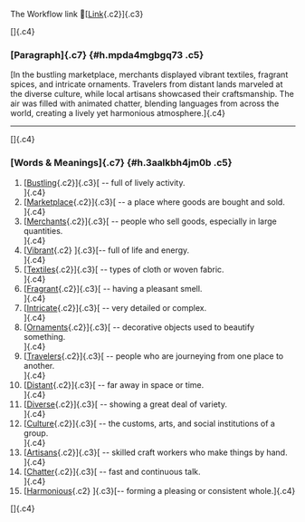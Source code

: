 The Workflow link
👏[[Link](https://www.google.com/url?q=http://www.google.com&sa=D&source=editors&ust=1757593055258796&usg=AOvVaw38XTvX4T_Pn-RCM9oRG508){.c2}]{.c3}

[]{.c4}

### [Paragraph]{.c7} {#h.mpda4mgbgq73 .c5}

[In the bustling marketplace, merchants displayed vibrant textiles,
fragrant spices, and intricate ornaments. Travelers from distant lands
marveled at the diverse culture, while local artisans showcased their
craftsmanship. The air was filled with animated chatter, blending
languages from across the world, creating a lively yet harmonious
atmosphere.]{.c4}

------------------------------------------------------------------------

[]{.c4}

### [Words & Meanings]{.c7} {#h.3aalkbh4jm0b .c5}

1.  [[Bustling](https://www.google.com/url?q=http://www.google.com&sa=D&source=editors&ust=1757593055261296&usg=AOvVaw0DJnGMDsQCaM-AyOWfbRzE){.c2}]{.c3}[ --
    full of lively activity.\
    ]{.c4}
2.  [[Marketplace](https://www.google.com/url?q=http://www.google.com&sa=D&source=editors&ust=1757593055262118&usg=AOvVaw3A9zNnsl1lBKGxE2wBBL7c){.c2}]{.c3}[ --
    a place where goods are bought and sold.\
    ]{.c4}
3.  [[Merchants](https://www.google.com/url?q=http://www.google.com&sa=D&source=editors&ust=1757593055262804&usg=AOvVaw2wkjR9wq8xSldMQPTHqnP_){.c2}]{.c3}[ --
    people who sell goods, especially in large quantities.\
    ]{.c4}
4.  [[Vibrant](https://www.google.com/url?q=http://www.google.com&sa=D&source=editors&ust=1757593055263512&usg=AOvVaw1q-2fQ5dn94kBnTYgEoKtG){.c2}
    ]{.c3}[-- full of life and energy.\
    ]{.c4}
5.  [[Textiles](https://www.google.com/url?q=http://www.google.com&sa=D&source=editors&ust=1757593055264148&usg=AOvVaw0nmfRK6pmvCaiWpf4oj1us){.c2}]{.c3}[ --
    types of cloth or woven fabric.\
    ]{.c4}
6.  [[Fragrant](https://www.google.com/url?q=http://www.google.com&sa=D&source=editors&ust=1757593055264764&usg=AOvVaw2vFRG3O7gBALTZIKUO7Dpk){.c2}]{.c3}[ --
    having a pleasant smell.\
    ]{.c4}
7.  [[Intricate](https://www.google.com/url?q=http://www.google.com&sa=D&source=editors&ust=1757593055265417&usg=AOvVaw3ew0PVRYuHcNDvl-BWT9ca){.c2}]{.c3}[ --
    very detailed or complex.\
    ]{.c4}
8.  [[Ornaments](https://www.google.com/url?q=http://www.google.com&sa=D&source=editors&ust=1757593055266089&usg=AOvVaw1Yj8WYfCU90TNgBLMSNlcY){.c2}]{.c3}[ --
    decorative objects used to beautify something.\
    ]{.c4}
9.  [[Travelers](https://www.google.com/url?q=http://www.google.com&sa=D&source=editors&ust=1757593055266830&usg=AOvVaw2gq-X0eQdctNady5A02sWn){.c2}]{.c3}[ --
    people who are journeying from one place to another.\
    ]{.c4}
10. [[Distant](https://www.google.com/url?q=http://www.google.com&sa=D&source=editors&ust=1757593055267538&usg=AOvVaw2RZpgMj4Oa22kx_-K4Rd3D){.c2}]{.c3}[ --
    far away in space or time.\
    ]{.c4}
11. [[Diverse](https://www.google.com/url?q=http://www.google.com&sa=D&source=editors&ust=1757593055268218&usg=AOvVaw3oWfx39bUC5nIr1J3t0DcP){.c2}]{.c3}[ --
    showing a great deal of variety.\
    ]{.c4}
12. [[Culture](https://www.google.com/url?q=http://www.google.com&sa=D&source=editors&ust=1757593055268872&usg=AOvVaw0C9vt_sSDAXZc7uHJnh4vG){.c2}]{.c3}[ --
    the customs, arts, and social institutions of a group.\
    ]{.c4}
13. [[Artisans](https://www.google.com/url?q=http://www.google.com&sa=D&source=editors&ust=1757593055269641&usg=AOvVaw2yabvsOnlZC-4VcilO2tf7){.c2}]{.c3}[ --
    skilled craft workers who make things by hand.\
    ]{.c4}
14. [[Chatter](https://www.google.com/url?q=http://www.google.com&sa=D&source=editors&ust=1757593055270397&usg=AOvVaw16rLlnHsx-woOt69iTdg0E){.c2}]{.c3}[ --
    fast and continuous talk.\
    ]{.c4}
15. [[Harmonious](https://www.google.com/url?q=http://www.google.com&sa=D&source=editors&ust=1757593055270974&usg=AOvVaw1ludG57baKsU61d22Mum1X){.c2}
    ]{.c3}[-- forming a pleasing or consistent whole.]{.c4}

[]{.c4}
